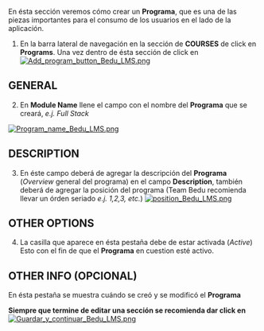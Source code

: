 En ésta sección veremos cómo crear un **Programa**, que es una de las piezas importantes para el consumo de los usuarios en el lado de la aplicación.

1. En la barra lateral de navegación en la sección de **COURSES** de click en **Programs**. Una vez dentro de ésta sección de click en [![Add_program_button_Bedu_LMS.png](https://s33.postimg.cc/ubvjntlbz/Add_program_button_Bedu_LMS.png)](https://postimg.cc/image/ubvjntlbv/)

## GENERAL

2. En **Module Name** llene el campo con el nombre del **Programa** que se creará, *e.j. Full Stack*

[![Program_name_Bedu_LMS.png](https://s33.postimg.cc/6m63z8a4v/Program_name_Bedu_LMS.png)](https://postimg.cc/image/b8287kvnv/)

## DESCRIPTION

3. En éste campo deberá de agregar la descripción del **Programa** (*Overview* general del programa) en el campo **Description**, también deberá de agregar la posición del programa (Team Bedu recomienda llevar un órden seriado *e.j. 1,2,3, etc.*) [![position_Bedu_LMS.png](https://s33.postimg.cc/3vws1ydf3/position_Bedu_LMS.png)](https://postimg.cc/image/3vws1ydez/)

## OTHER OPTIONS

4. La casilla que aparece en ésta pestaña debe de estar activada (*Active*) Esto con el fin de que el **Programa** en cuestion esté activo.

## OTHER INFO (OPCIONAL)

En ésta pestaña se muestra cuándo se creó y se modificó el **Programa**

**Siempre que termine de editar una sección se recomienda dar click en** [![Guardar_y_continuar_Bedu_LMS.png](https://s33.postimg.cc/ar5pr3mrj/Guardar_y_continuar_Bedu_LMS.png)](https://postimg.cc/image/xsmawumez/)